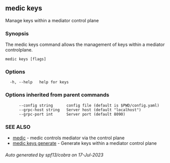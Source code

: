 ## medic keys

Manage keys within a mediator control plane

### Synopsis

The medic keys command allows the management of keys within a 
mediator controlplane.

```
medic keys [flags]
```

### Options

```
  -h, --help   help for keys
```

### Options inherited from parent commands

```
      --config string      config file (default is $PWD/config.yaml)
      --grpc-host string   Server host (default "localhost")
      --grpc-port int      Server port (default 8090)
```

### SEE ALSO

* [medic](medic.md)	 - medic controls mediator via the control plane
* [medic keys generate](medic_keys_generate.md)	 - Generate keys within a mediator control plane

###### Auto generated by spf13/cobra on 17-Jul-2023
